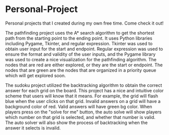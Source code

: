 # Personal-Project
Personal projects that I created during my own free time. Come check it out!

The pathfinding project uses the A* search algorithm to get the shortest path from the starting point to the ending point.
It uses Python libraries including Pygame, Tkinter, and regular expression. Tkinter was used to obtain user input for the 
start and endpoint. Regular expression was used to ensure the format and validity of the user inputs, and the Pygame library
was used to create a nice visualization for the pathfinding algorithm. 
The nodes that are red are either explored, or they are the start or endpoint. The nodes that are green are the nodes that are organized
in a priority queue which will get explored soon. 


The sudoku project utilized the backtracking algorithm to obtain the correct answer for each grid on the board. This project has a nice 
and intuitive color scheme that users will know that it means. For example, the grid will flash blue when the user clicks on that grid. Invalid 
answers on a grid will have a background color of red. Valid answers will have green bg color. When players press on the "solve for me" button, 
the auto solve will show players which number on that grid is selected, and whether that number is valid. The auto solver will also show the process
of backtracking when the answer it selects is invalid. 
